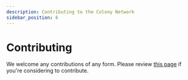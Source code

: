 ```yaml
---
description: Contributing to the Colony Network
sidebar_position: 6
---
```


# Contributing

We welcome any contributions of any form. Please review [this page](https://github.com/JoinColony/colonyNetwork/blob/develop/.github/CONTRIBUTING.md) if you're considering to contribute.
